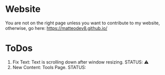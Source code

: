# Website
You are not on the right page unless you want to contribute to my website, otherwise, go here: https://matteodev8.github.io/

# ToDos
1. Fix Text: Text is scrolling down after window resizing. STATUS: ⚠
2. New Content: Tools Page. STATUS: 
